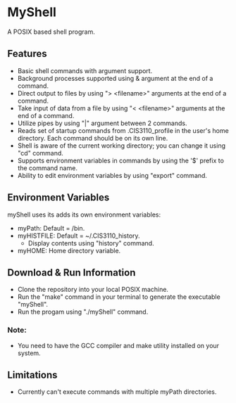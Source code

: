 # MyShell
A POSIX based shell program.

## Features
- Basic shell commands with argument support.
- Background processes supported using & argument at the end of a command.
- Direct output to files by using "> \<filename>" arguments at the end of a command.
- Take input of data from a file by using "< \<filename>" arguments at the end of a command.
- Utilize pipes by using "|" argument between 2 commands.
- Reads set of startup commands from .CIS3110_profile in the user's home directory. Each command should be on its own line.
- Shell is aware of the current working directory; you can change it using "cd" command. 
- Supports environment variables in commands by using the '$' prefix to the command name.
- Ability to edit environment variables by using "export" command.

## Environment Variables
myShell uses its adds its own environment variables: 
- myPath: Default = /bin. 
- myHISTFILE: Default = ~/.CIS3110_history. 
  - Display contents using "history" command.
- myHOME: Home directory variable.

## Download & Run Information
- Clone the repository into your local POSIX machine.
- Run the "make" command in your terminal to generate the executable "myShell".
- Run the progam using "./myShell" command.

### Note:
- You need to have the GCC compiler and make utility installed on your system.

## Limitations
- Currently can't execute commands with multiple myPath directories.
